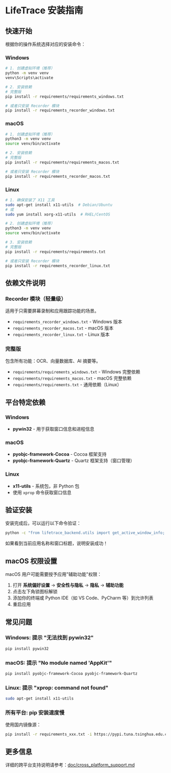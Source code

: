 # LifeTrace 安装指南

## 快速开始

根据你的操作系统选择对应的安装命令：

### Windows

```bash
# 1. 创建虚拟环境（推荐）
python -m venv venv
venv\Scripts\activate

# 2. 安装依赖
# 完整版
pip install -r requirements/requirements_windows.txt

# 或者只安装 Recorder 模块
pip install -r requirements_recorder_windows.txt
```

### macOS

```bash
# 1. 创建虚拟环境（推荐）
python3 -m venv venv
source venv/bin/activate

# 2. 安装依赖
# 完整版
pip install -r requirements/requirements_macos.txt

# 或者只安装 Recorder 模块
pip install -r requirements_recorder_macos.txt
```

### Linux

```bash
# 1. 确保安装了 X11 工具
sudo apt-get install x11-utils  # Debian/Ubuntu
# 或
sudo yum install xorg-x11-utils  # RHEL/CentOS

# 2. 创建虚拟环境（推荐）
python3 -m venv venv
source venv/bin/activate

# 3. 安装依赖
# 完整版
pip install -r requirements/requirements.txt

# 或者只安装 Recorder 模块
pip install -r requirements_recorder_linux.txt
```

## 依赖文件说明

### Recorder 模块（轻量级）

适用于只需要屏幕录制和应用跟踪功能的场景。

- `requirements_recorder_windows.txt` - Windows 版本
- `requirements_recorder_macos.txt` - macOS 版本
- `requirements_recorder_linux.txt` - Linux 版本

### 完整版

包含所有功能：OCR、向量数据库、AI 摘要等。

- `requirements/requirements_windows.txt` - Windows 完整依赖
- `requirements/requirements_macos.txt` - macOS 完整依赖
- `requirements/requirements.txt` - 通用依赖（Linux）

## 平台特定依赖

### Windows
- **pywin32** - 用于获取窗口信息和进程信息

### macOS
- **pyobjc-framework-Cocoa** - Cocoa 框架支持
- **pyobjc-framework-Quartz** - Quartz 框架支持（窗口管理）

### Linux
- **x11-utils** - 系统包，非 Python 包
- 使用 `xprop` 命令获取窗口信息

## 验证安装

安装完成后，可以运行以下命令验证：

```bash
python -c "from lifetrace_backend.utils import get_active_window_info; import platform; print(f'系统: {platform.system()}'); app, title = get_active_window_info(); print(f'当前应用: {app}'); print(f'窗口标题: {title}')"
```

如果看到当前应用名称和窗口标题，说明安装成功！

## macOS 权限设置

macOS 用户可能需要授予应用"辅助功能"权限：

1. 打开 **系统偏好设置** → **安全性与隐私** → **隐私** → **辅助功能**
2. 点击左下角锁图标解锁
3. 添加你的终端或 Python IDE（如 VS Code、PyCharm 等）到允许列表
4. 重启应用

## 常见问题

### Windows: 提示 "无法找到 pywin32"
```bash
pip install pywin32
```

### macOS: 提示 "No module named 'AppKit'"
```bash
pip install pyobjc-framework-Cocoa pyobjc-framework-Quartz
```

### Linux: 提示 "xprop: command not found"
```bash
sudo apt-get install x11-utils
```

### 所有平台: pip 安装速度慢
使用国内镜像源：
```bash
pip install -r requirements_xxx.txt -i https://pypi.tuna.tsinghua.edu.cn/simple
```

## 更多信息

详细的跨平台支持说明请参考：[doc/cross_platform_support.md](doc/cross_platform_support.md)


